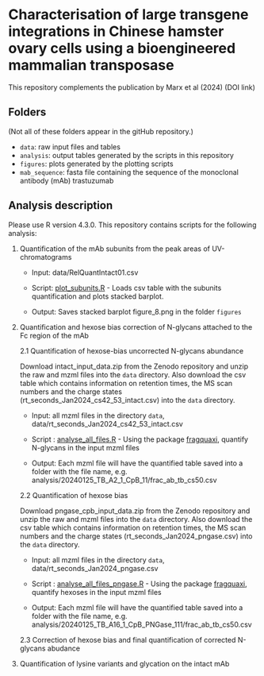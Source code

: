 # Characterisation of large transgene integrations in Chinese hamster ovary cells using a bioengineered mammalian transposase

This repository complements the publication by Marx et al (2024) (DOI link)

## Folders

(Not all of these folders appear in the gitHub repository.)

-   `data`: raw input files and tables
-   `analysis`: output tables generated by the scripts in this repository
-   `figures`: plots generated by the plotting scripts
-   `mab_sequence`: fasta file containing the sequence of the monoclonal antibody (mAb) trastuzumab

## Analysis description

Please use R version 4.3.0. This repository contains scripts for the following analysis:

1.  Quantification of the mAb subunits from the peak areas of UV-chromatograms

    -   Input: data/RelQuantIntact01.csv

    -   Script: [plot_subunits.R](plot_subunits.R) - Loads csv table with the subunits quantification and plots stacked barplot.

    -   Output: Saves stacked barplot figure_8.png in the folder `figures`

2.  Quantification and hexose bias correction of N-glycans attached to the Fc region of the mAb

    2.1 Quantification of hexose-bias uncorrected N-glycans abundance 
    
    Download intact_input_data.zip from the Zenodo repository and unzip the raw and mzml files into the `data` directory. Also download the csv table which contains information on retention times, the MS scan numbers and the charge states (rt_seconds_Jan2024_cs42_53_intact.csv) into the `data` directory.

    -   Input: all mzml files in the directory `data`, data/rt_seconds_Jan2024_cs42_53_intact.csv

    -   Script : [analyse_all_files.R](analyse_all_files.R) - Using the package [fragquaxi](https://github.com/cdl-biosimilars/fragquaxi), quantify N-glycans in the input mzml files

    -   Output: Each mzml file will have the quantified table saved into a folder with the file name, e.g. analysis/20240125_TB_A2_1_CpB_11/frac_ab_tb_cs50.csv

    2.2 Quantification of hexose bias
    
     Download pngase_cpb_input_data.zip from the Zenodo repository and unzip the raw and mzml files into the `data` directory. Also download the csv table which contains information on retention times, the MS scan numbers and the charge states (rt_seconds_Jan2024_pngase.csv) into the `data` directory.

    -   Input: all mzml files in the directory `data`, data/rt_seconds_Jan2024_pngase.csv

    -   Script : [analyse_all_files_pngase.R](analyse_all_files_pngase.R) - Using the package [fragquaxi](https://github.com/cdl-biosimilars/fragquaxi), quantify hexoses in the input mzml files

    -   Output: Each mzml file will have the quantified table saved into a folder with the file name, e.g. analysis/20240125_TB_A16_1_CpB_PNGase_111/frac_ab_tb_cs50.csv

    2.3 Correction of hexose bias and final quantification of corrected N-glycans abudance

3.  Quantification of lysine variants and glycation on the intact mAb
